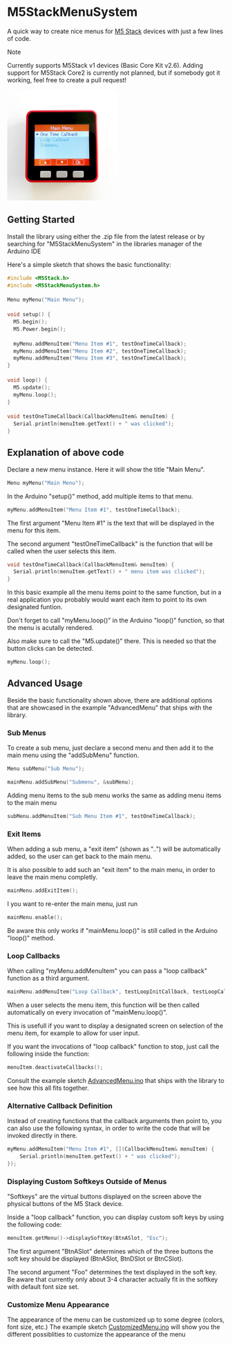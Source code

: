 # M5StackMenuSystem
A quick way to create nice menus for [M5 Stack](https://github.com/m5stack/m5stack) devices with just a few lines of code.

> [!NOTE]
> Currently supports M5Stack v1 devices (Basic Core Kit v2.6). 
> Adding support for M5Stack Core2 is currently not planned, but if somebody got it working, feel free to create a pull request!

<img src="https://github.com/chhorisberger/M5StackMenuSystem/blob/main/docs/picture.jpg" width="256">

## Getting Started
Install the library using either the .zip file from the latest release or by searching for "M5StackMenuSystem" in the libraries manager of the Arduino IDE

Here's a simple sketch that shows the basic functionality:

```c++
#include <M5Stack.h>
#include <M5StackMenuSystem.h> 

Menu myMenu("Main Menu");

void setup() {
  M5.begin();
  M5.Power.begin();
 
  myMenu.addMenuItem("Menu Item #1", testOneTimeCallback);
  myMenu.addMenuItem("Menu Item #2", testOneTimeCallback);
  myMenu.addMenuItem("Menu Item #3", testOneTimeCallback);
}

void loop() {
  M5.update();
  myMenu.loop();
}

void testOneTimeCallback(CallbackMenuItem& menuItem) {
  Serial.println(menuItem.getText() + " was clicked");
}
```
## Explanation of above code

Declare a new menu instance. Here it will show the title "Main Menu".
```c++
Menu myMenu("Main Menu");
```

In the Arduino "setup()" method, add multiple items to that menu.
```c++
myMenu.addMenuItem("Menu Item #1", testOneTimeCallback);
```
The first argument "Menu Item #1" is the text that will be displayed in the menu for this item.

The second argument "testOneTimeCallback" is the function that will be called when the user selects this item.

```c++
void testOneTimeCallback(CallbackMenuItem& menuItem) {
  Serial.println(menuItem.getText() + " menu item was clicked");
}
```
In this basic example all the menu items point to the same function, but in a real application you probably would want each item to point to its own designated funtion.

Don't forget to call "myMenu.loop()" in the Arduino "loop()" function, so that the menu is acutally rendered. 

Also make sure to call the "M5.update()" there. This is needed so that the button clicks can be detected.

```c++
myMenu.loop();
```



## Advanced Usage

Beside the basic functionality shown above, there are additional options that are showcased in the example "AdvancedMenu" that ships with the library.

### Sub Menus

To create a sub menu, just declare a second menu and then add it to the main menu using the "addSubMenu" function.

```c++
Menu subMenu("Sub Menu");
```

```c++
mainMenu.addSubMenu("Submenu", &subMenu);
```
Adding menu items to the sub menu works the same as adding menu items to the main menu

```c++
subMenu.addMenuItem("Sub Menu Item #1", testOneTimeCallback);
```

### Exit Items

When adding a sub menu, a "exit item" (shown as "..") will be automatically added, so the user can get back to the main menu.

It is also possible to add such an "exit item" to the main menu, in order to leave the main menu completly.

```c++
mainMenu.addExitItem();
```
I you want to re-enter the main menu, just run 

```c++
mainMenu.enable();
```

Be aware this only works if "mainMenu.loop()" is still called in the Arduino "loop()" method.

### Loop Callbacks

When calling "myMenu.addMenuItem" you can pass a "loop callback" function as a third argument.

```c++
mainMenu.addMenuItem("Loop Callback", testLoopInitCallback, testLoopCallback);
```

When a user selects the menu item, this function will be then called automatically on every invocation of "mainMenu.loop()".

This is usefull if you want to display a designated screen on selection of the menu item, for example to allow for user input.

If you want the invocations of "loop callback" function to stop, just call the following inside the function: 

```c++
menuItem.deactivateCallbacks();
```

Consult the example sketch [AdvancedMenu.ino](https://github.com/chhorisberger/M5StackMenuSystem/blob/main/examples/AdvancedMenu/AdvancedMenu.ino) that ships with the library to see how this all fits together.

### Alternative Callback Definition

Instead of creating functions that the callback arguments then point to, you can also use the following syntax, in order to write the code that will be invoked directly in there.

```c++
myMenu.addMenuItem("Menu Item #1", [](CallbackMenuItem& menuItem) {
	Serial.println(menuItem.getText() + " was clicked");
});
```

### Displaying Custom Softkeys Outside of Menus

"Softkeys" are the virtual buttons displayed on the screen above the physical buttons of the M5 Stack device.

Inside a "loop callback" function, you can display custom soft keys by using the following code:

```c++
menuItem.getMenu()->displaySoftKey(BtnASlot, "Esc");
```
The first argument "BtnASlot" determines which of the three buttons the soft key should be displayed (BtnASlot, BtnDSlot or BtnCSlot).

The second argument "Foo" determines the text displayed in the soft key. Be aware that currently only about 3-4 character actually fit in the softkey with default font size set.

### Customize Menu Appearance

The appearance of the menu can be customized up to some degree (colors, font size, etc.)
The example sketch [CustomizedMenu.ino](https://github.com/chhorisberger/M5StackMenuSystem/blob/main/examples/CustomizedMenu/CustomizedMenu.ino) will show you the different possiblities to customize the appearance of the menu

